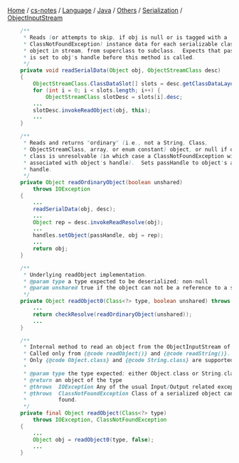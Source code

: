 [Home](https://mengxianbin.github.io) /
[cs-notes](https://mengxianbin.github.io/cs-notes/site) /
[Language](https://mengxianbin.github.io/cs-notes/site/Language) /
[Java](https://mengxianbin.github.io/cs-notes/site/Language/Java) /
[Others](https://mengxianbin.github.io/cs-notes/site/Language/Java/Others) /
[Serialization](https://mengxianbin.github.io/cs-notes/site/Language/Java/Others/Serialization) /
[ObjectInputStream](https://mengxianbin.github.io/cs-notes/site/Language/Java/Others/Serialization/ObjectInputStream)

```java
    /**
     * Reads (or attempts to skip, if obj is null or is tagged with a
     * ClassNotFoundException) instance data for each serializable class of
     * object in stream, from superclass to subclass.  Expects that passHandle
     * is set to obj's handle before this method is called.
     */
    private void readSerialData(Object obj, ObjectStreamClass desc)
    {
        ObjectStreamClass.ClassDataSlot[] slots = desc.getClassDataLayout();
        for (int i = 0; i < slots.length; i++) {
            ObjectStreamClass slotDesc = slots[i].desc;
        ...
        slotDesc.invokeReadObject(obj, this);
        ...
    }
```

```java
    /**
     * Reads and returns "ordinary" (i.e., not a String, Class,
     * ObjectStreamClass, array, or enum constant) object, or null if object's
     * class is unresolvable (in which case a ClassNotFoundException will be
     * associated with object's handle).  Sets passHandle to object's assigned
     * handle.
     */
    private Object readOrdinaryObject(boolean unshared)
        throws IOException
    {
        ...
        readSerialData(obj, desc);
        ...
        Object rep = desc.invokeReadResolve(obj);
        ...
        handles.setObject(passHandle, obj = rep);
        ...
        return obj;
    }
```

```java
    /**
     * Underlying readObject implementation.
     * @param type a type expected to be deserialized; non-null
     * @param unshared true if the object can not be a reference to a shared object, otherwise false
     */
    private Object readObject0(Class<?> type, boolean unshared) throws IOException {
        ...
        return checkResolve(readOrdinaryObject(unshared));
        ...
    }
```

```java
    /**
     * Internal method to read an object from the ObjectInputStream of the expected type.
     * Called only from {@code readObject()} and {@code readString()}.
     * Only {@code Object.class} and {@code String.class} are supported.
     *
     * @param type the type expected; either Object.class or String.class
     * @return an object of the type
     * @throws  IOException Any of the usual Input/Output related exceptions.
     * @throws  ClassNotFoundException Class of a serialized object cannot be
     *          found.
     */
    private final Object readObject(Class<?> type)
        throws IOException, ClassNotFoundException
    {
        ...
        Object obj = readObject0(type, false);
        ...
    }
```
